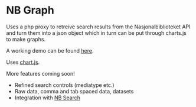 # NB Graph
Uses a php proxy to retreive search results from the Nasjonalbiblioteket API and turn them into a json object which in turn can be put through charts.js to make graphs.

A working demo can be found [here](http://jekyll-hyde.no/nbgraph).

Uses [chart.js](http://www.chartjs.org).

More features coming soon!

-   Refined search controls (mediatype etc.)
-   Raw data, comma and tab spaced data, datasets
-   Integration with [NB Search](http://jekyll-hyde/nbsearch)